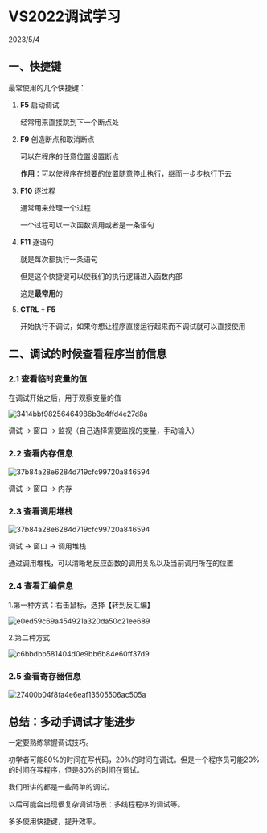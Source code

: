 # VS2022调试学习

2023/5/4

## 一、快捷键

最常使用的几个快捷键：



1. **F5** 启动调试

   经常用来直接跳到下一个断点处

   

2. **F9** 创造断点和取消断点

   可以在程序的任意位置设置断点

   **作用**：可以使程序在想要的位置随意停止执行，继而一步步执行下去

   

3. **F10** 逐过程

   通常用来处理一个过程

   一个过程可以一次函数调用或者是一条语句

   

4. **F11** 逐语句

   就是每次都执行一条语句

   但是这个快捷键可以使我们的执行逻辑进入函数内部

   这是**最常用**的

   

5. **CTRL + F5**

   开始执行不调试，如果你想让程序直接运行起来而不调试就可以直接使用

   

## 二、调试的时候查看程序当前信息



### 2.1 查看临时变量的值

在调试开始之后，用于观察变量的值

![3414bbf98256464986b3e4ffd4e27d8a](E:\c.---c.---java-exercise\photo\3414bbf98256464986b3e4ffd4e27d8a.png)

调试 ->  窗口 -> 监视（自己选择需要监视的变量，手动输入）



### 2.2 查看内存信息

![37b84a28e6284d719cfc99720a846594](E:\c.---c.---java-exercise\photo\37b84a28e6284d719cfc99720a846594.png)

调试 -> 窗口 -> 内存



### 2.3 查看调用堆栈

![37b84a28e6284d719cfc99720a846594](E:\c.---c.---java-exercise\photo\37b84a28e6284d719cfc99720a846594.png)

调试 -> 窗口 -> 调用堆栈

通过调用堆栈，可以清晰地反应函数的调用关系以及当前调用所在的位置



### 2.4 查看汇编信息

1.第一种方式：右击鼠标，选择【转到反汇编】

![e0ed59c69a454921a320da50c21ee689](E:\c.---c.---java-exercise\photo\e0ed59c69a454921a320da50c21ee689.png)

2.第二种方式

![c6bbdbb581404d0e9bb6b84e60ff37d9](E:\c.---c.---java-exercise\photo\c6bbdbb581404d0e9bb6b84e60ff37d9.png)



### 2.5 查看寄存器信息

![27400b04f8fa4e6eaf13505506ac505a](E:\c.---c.---java-exercise\photo\27400b04f8fa4e6eaf13505506ac505a.png)



## 总结：多动手调试才能进步

一定要熟练掌握调试技巧。

初学者可能80%的时间在写代码，20%的时间在调试。但是一个程序员可能20%的时间在写程序，但是80%的时间在调试。

我们所讲的都是一些简单的调试。

以后可能会出现很复杂调试场景：多线程程序的调试等。

多多使用快捷键，提升效率。